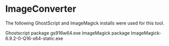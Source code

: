 # ImageConverter

The following GhostScript and ImageMagick installs were used for this tool.

Ghostscript package gs916w64.exe
ImageMagick package ImageMagick-6.9.2-0-Q16-x64-static.exe
